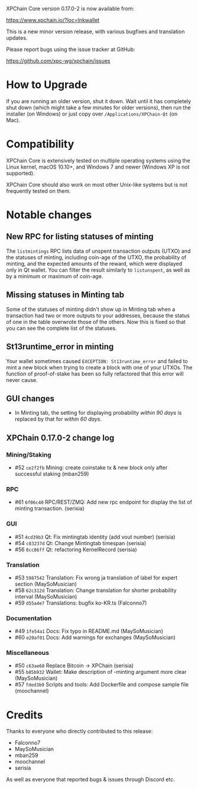 XPChain Core version 0.17.0-2 is now available from:

  <https://www.xpchain.io/?loc=lnkwallet>

This is a new minor version release, with various bugfixes
and translation updates.

Please report bugs using the issue tracker at GitHub:

  <https://github.com/xpc-wg/xpchain/issues>

How to Upgrade
==============

If you are running an older version, shut it down. Wait until it has completely
shut down (which might take a few minutes for older versions), then run the
installer (on Windows) or just copy over `/Applications/XPChain-Qt` (on Mac).

<!-- commented out because there doesn't seems any change for the chainstate database-->
<!--
The first time you run version 0.17.0-0 or newer, your chainstate database will be converted to a
new format, which will take anywhere from a few minutes to half an hour,
depending on the speed of your machine.

Downgrading warning
-------------------

The chainstate database for this release is not compatible with previous
releases, so if you run 0.15 and then decide to switch back to any
older version, you will need to run the old release with the `-reindex-chainstate`
option to rebuild the chainstate data structures in the old format.

If your node has pruning enabled, this will entail re-downloading and
processing the entire blockchain. -->

Compatibility
==============

XPChain Core is extensively tested on multiple operating systems using
the Linux kernel, macOS 10.10+, and Windows 7 and newer (Windows XP is not supported).

XPChain Core should also work on most other Unix-like systems but is not
frequently tested on them.

Notable changes
===============

New RPC for listing statuses of minting
----------------------------------------

The `listmintings` RPC lists data of unspent transaction outputs (UTXO)
and the statuses of minting, including coin-age of the UTXO, the probability
of minting, and the expected amounts of the reward, which were displayed only
in Qt wallet. You can filter the result similarly to `listunspent`, as well as by
a minimum or maximum of coin-age.

Missing statuses in Minting tab
-----------------------------------

Some of the statuses of minting didn't show up in Minting tab when a transaction
had two or more outputs to your addresses, because the status of one in the table
overwrote those of the others. Now this is fixed so that you can see the complete
list of the statuses.

St13runtime_error in minting
----------------------------

Your wallet sometimes caused `EXCEPTION: St13runtime_error` and failed to mint
a new block when trying to create a block with one of your UTXOs. The function
of proof-of-stake has been so fully refactored that this error will never cause.

GUI changes
-----------

- In Minting tab, the setting for displaying probability *within 90 days* is replaced by that for *within 60 days*.

XPChain 0.17.0-2 change log
------------------

### Mining/Staking
- #52 `ce2f2fb` Mining: create coinstake tx & new block only after successful staking (mban259)

### RPC
- #61 `6f06c40` RPC/REST/ZMQ: Add new rpc endpoint for display the list of minting transaction. (serisia)

### GUI
- #51 `4cd39b3` Qt: Fix mintingtab identity (add vout number) (serisia)
- #54 `c83237d` Qt: Change Mintingtab timespan (serisia)
- #56 `8cc86ff` Qt: refactoring KernelRecord (serisia)

### Translation
- #53 `5987542` Translation: Fix wrong ja translation of label for expert section (MaySoMusician)
- #58 `62c312d` Translation: Change translation for shorter probability interval (MaySoMusician)
- #59 `d55a4e7` Translations: bugfix ko-KR.ts (Falconno7)

### Documentation
- #49 `1fe54a1` Docs: Fix typo in README.md (MaySoMusician)
- #60 `e20af01` Docs: Add warnings for exchanges (MaySoMusician)

### Miscellaneous
- #50 `c63ae68` Replace Bitcoin -> XPChain (serisia)
- #55 `b85b932` Wallet: Make description of -minting argument more clear (MaySoMusician)
- #57 `fded3b9` Scripts and tools: Add Dockerfile and compose sample file (moochannel)

Credits
=======

Thanks to everyone who directly contributed to this release:

- Falconno7
- MaySoMusician
- mban259
- moochannel
- serisia

As well as everyone that reported bugs & issues through Discord etc.
